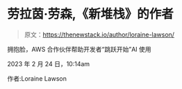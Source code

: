 # 劳拉茵·劳森,《新堆栈》的作者

> 原文：<https://thenewstack.io/author/loraine-lawson/>

拥抱脸，AWS 合作伙伴帮助开发者“跳跃开始”AI 使用

2023 年 2 月 24 日，10:14am

作者:Loraine Lawson